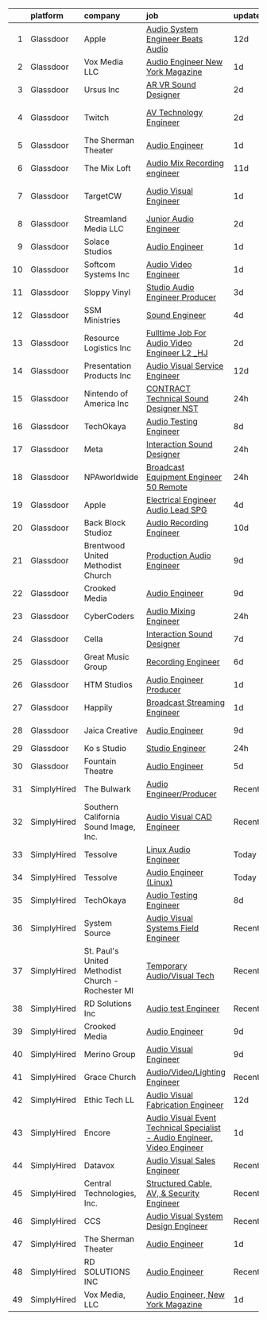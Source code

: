 

|    | platform    | company                                           | job                                                                                                                                                                                                                                                                                                                                                                                                                                                                                                                                                                                                                                                                                                                                                                                                                                                                                                                                                                                                                                                                                                                                                                                                                                                                                                                                                                                           | update_time   | location                  |
|---:|:------------|:--------------------------------------------------|:----------------------------------------------------------------------------------------------------------------------------------------------------------------------------------------------------------------------------------------------------------------------------------------------------------------------------------------------------------------------------------------------------------------------------------------------------------------------------------------------------------------------------------------------------------------------------------------------------------------------------------------------------------------------------------------------------------------------------------------------------------------------------------------------------------------------------------------------------------------------------------------------------------------------------------------------------------------------------------------------------------------------------------------------------------------------------------------------------------------------------------------------------------------------------------------------------------------------------------------------------------------------------------------------------------------------------------------------------------------------------------------------|:--------------|:--------------------------|
|  1 | Glassdoor   | Apple                                             | [Audio System Engineer   Beats Audio](https://www.glassdoor.com/partner/jobListing.htm?pos=106&ao=1110586&s=58&guid=000001828bad5c898e466ffd2c353fd4&src=GD_JOB_AD&t=SR&vt=w&cs=1_d8dd90d8&cb=1660200771053&jobListingId=1008037474000&cpc=AC285F3A3ECA6BB0&jrtk=3-0-1ga5qqn5bi7l1801-1ga5qqn5uk626800-d7539845cc037a5c--6NYlbfkN0BvKrLyj5gPmtZO9T8euul8TCxuuKNOtzRJOomxnwSEodTz2Bc-sPZl5OJ9R4TJsNfTCrDSDZFUdlv2Uyvx-tNXNU1YCxy5evP8hqjKWDapaC64jvT4bRad0eTUgNBSDQIAboKF-lHMxysqK7BpBoPOPCnV_6RbfbUSE_vArmPYDtbha-FQAaYI-KAe-exi4PZ78n1og7yuKUGP39KuG-bPouywxB1-iHtqL3paS6u60mhdIklTqjvlXWaLDv4Q-RpWAvbozzFooHyJ3KK7TPZjy96Sqg6lnOesSCGey37e2g7KaNWzc1pMwad-nqEZ5kE-C9wpwBQ1wsXrjEkRFqMKmkoiihE3P05Ywyh52NZUKRAmwP_2xrhYkf2hkV3D2xC9wHQwE_lPM3cJoRny0CR1oaz2H2mKvYhmSjfYpC5kw58yuUouOBkzSfFP2RZDDu629tQK_96bPydPelPO7UVCqtuVoXTbH3Udg_JWwv0-k7dgHUddUVjlPR0-nWVBEpH3ie9Zr_L16PWCTGDIxO3vP7mZKd-8_rENg_tcJms4AwtpTxgeZ-c3xL7FxIi91kMCKkE4ePV1tfvcuZgD4LtXBSPGv4U3kKXvynAv8tpf_hGl25gfkZedbolxxeLEJplbrOqKTK2eA6jYERDVyf2Hx5NRxR9iDrADnD6hFCzA9_TaUBlUizTezolepUchY1tdU8xvTrmePTj0RE2UstmIBHztTaHB1jJi1imtjhb4_8FAIfKvs2qyYk5OyYPFlFL38fOXRoy55uaIsGdMkk-xatmkc37dmCKISlwJIKVXvWU18Mq_4AA-CfoS3HgdW9chPrARZ-359KVmvJHgqWF8vsM1f2I7z50Ms8dsX74dVCC1-OUHz0sj6dHS4I-jS1OArktXZ1Z0YzS9v6C8T_W5M4OT61braqYxQv6ne06a6DjORRmwLdhEVeFuRqR4dLphsCQ5W1rCIztoyN11tEwQUTQPTMEAAisdVLIfso0g0Q%3D%3D)         | 12d           | Culver City, CA           |
|  2 | Glassdoor   | Vox Media  LLC                                    | [Audio Engineer  New York Magazine](https://www.glassdoor.com/partner/jobListing.htm?pos=116&ao=1136043&s=58&guid=000001828bad5c898e466ffd2c353fd4&src=GD_JOB_AD&t=SR&vt=w&cs=1_52681f6a&cb=1660200771055&jobListingId=1008062895669&jrtk=3-0-1ga5qqn5bi7l1801-1ga5qqn5uk626800-757fdb80a6c839e3-)                                                                                                                                                                                                                                                                                                                                                                                                                                                                                                                                                                                                                                                                                                                                                                                                                                                                                                                                                                                                                                                                                            | 1d            | New York, NY              |
|  3 | Glassdoor   | Ursus  Inc                                        | [AR VR Sound Designer](https://www.glassdoor.com/partner/jobListing.htm?pos=112&ao=1110586&s=58&guid=000001828bad5c898e466ffd2c353fd4&src=GD_JOB_AD&t=SR&vt=w&ea=1&cs=1_9b7b61c0&cb=1660200771054&jobListingId=1008060781401&cpc=BCC169F53084E245&jrtk=3-0-1ga5qqn5bi7l1801-1ga5qqn5uk626800-030c9e8f31c30fb1--6NYlbfkN0CT8vBT9H5mqECx2dfLV_FONLPDKpIRssxVwtj05Tmm4rA5I0VNOPdM1oYsK66ov5r3DWxwAiT3975pyDdK1dCkIm3HIa7Y5w_yS9WNwndK-pYnhQpIGvT_4JMoppqofj_V7n-KQXnwxuIp4sxGqFSLnh8gEwF36Ow_xbme12t9ChEp-GHl6fRQhd6574IIaGuOGCVi51k91WaRd6M8ERe3VOx5Uk43gur74xQFXTOcZiP5tSRQVrFiAsknzgZLfm00zOpDbdloS8yKkQmfoJEHBmN4vApKtgtlX3xG7TCNxLNz2Ll1wawrNtaJWJBohtoAo4pzqraJtZgKX2K-OkprPj3iFbWDSyhMNwFUFhkST-I7CixRzVs14tBwJlXfranQ7253ZsuI9ZaOed4Ek5osv9uX6xaEQzz_38NHK3MSyDZbqinY-3Hs2FkMc91ab8TcorPDeTvLlUU3Q2lP7XUZf-bP02vBrNgZO194DCR8SlctgfQcVbF0zdYmf75C4clRJtYqY-arkB0NEU7YkHD0RumuaKUpAfQllmK12vTCH_XSvNldFhG8-BeYMcc2uPrle5E_6W0tMuTOy3nZL7Oymp6wN5T_otd-uZ9kq_xkq3cJzia104qilnkldPSj8P7IduMR5EtLhBqcn2jN7hQgjl3vxAgSFayVyFg121JEOATOG53zD4ffseUssbcTwpAUyXBVexNLPzUI01zjbDxlxcLyLwCLIXiZRnzOQaukaFZ_dLaMSUJcjWCQ7aUm4hstYIKUoBDtZbS0FU84QlYNlEpvR-88omkEyjpZ-PyiEwH4ddEMDJhn7mx6o3v6pIquorMPRBtudOva1gvlf9Ora7NQO0OqWhITZ87JssOKURp353MQc46mUymwP2ynNeCLLPoydIGSMP6Cs24IExAzcxMydXTu99I3-aa6FImWe2yU2qLvsUEOUK4HUII2qG-HGmvxCZBj9QOqiWiWllSptNTy9AqinPhypuN3gdr1RpPe1kth1qJvnsm5xXH63tM%3D) | 2d            | Seattle, WA               |
|  4 | Glassdoor   | Twitch                                            | [AV Technology Engineer](https://www.glassdoor.com/partner/jobListing.htm?pos=130&ao=1136043&s=58&guid=000001828bad5c898e466ffd2c353fd4&src=GD_JOB_AD&t=SR&vt=w&ea=1&cs=1_3f9b8e9b&cb=1660200771060&jobListingId=1008061299789&jrtk=3-0-1ga5qqn5bi7l1801-1ga5qqn5uk626800-1f4f16a24209b235-)                                                                                                                                                                                                                                                                                                                                                                                                                                                                                                                                                                                                                                                                                                                                                                                                                                                                                                                                                                                                                                                                                                  | 2d            | San Francisco, CA         |
|  5 | Glassdoor   | The Sherman Theater                               | [Audio Engineer](https://www.glassdoor.com/partner/jobListing.htm?pos=118&ao=1136043&s=58&guid=000001828bad5c898e466ffd2c353fd4&src=GD_JOB_AD&t=SR&vt=w&ea=1&cs=1_a3aedb8d&cb=1660200771055&jobListingId=1008063171100&jrtk=3-0-1ga5qqn5bi7l1801-1ga5qqn5uk626800-0b91e98548f969fa-)                                                                                                                                                                                                                                                                                                                                                                                                                                                                                                                                                                                                                                                                                                                                                                                                                                                                                                                                                                                                                                                                                                          | 1d            | Stroudsburg, PA           |
|  6 | Glassdoor   | The Mix Loft                                      | [Audio Mix Recording engineer](https://www.glassdoor.com/partner/jobListing.htm?pos=107&ao=1110586&s=58&guid=000001828bad5c898e466ffd2c353fd4&src=GD_JOB_AD&t=SR&vt=w&ea=1&cs=1_91bb959f&cb=1660200771054&jobListingId=1008039784072&cpc=4F748F1840550ABC&jrtk=3-0-1ga5qqn5bi7l1801-1ga5qqn5uk626800-2fabf65219c9c69a--6NYlbfkN0D34Hjmwkvq4I9LrFiyECJw5oz77aLWEO_E-5CWpWKtML_cIQgSj4wFABMzVHdbOAglLtx9wAKTMvAosQFz-6wKz6HNt0tQEhGjwXjlkFautFNpyhajnjaOCperaYTcd4X14UnIuTNiwcPN-FgF0Cc6I8YmMIZvMjRwB6hQLC8GAznkuxesS1ioYxQF9cb_NFMQjdmw34cVK6PDYu4fmIuUu_lcCSmgDXBbqVtbyUSOiX9CuORacbzbOvvffnuJnO0JBDPI_u_11aSxS5LomY6jDBayTyLOi7CDl3IcEm9iKDX8GWhBWv6BoAaEKDbcnvAgrU5YeCs10rPNHYpSWWd4MOK5U--ouBN7RBUtgXm7R2J7qxtCtyzalZrYE1swkWZNlDQUN57nDnhmis_Hn4MEn_Z8SldNYiidfxf4Lpt8uHECopbmTPY9Vcx2ZV0aqg9uGPOTqU1xnsMTCIFOEyPGJ9gCkb6uTI_vAC0Cv4DhSlEfaMmk4hLZTuJg0DobUn4%3D)                                                                                                                                                                                                                                                                                                                                                                                                                                                                                                                         | 11d           | Quincy, MA                |
|  7 | Glassdoor   | TargetCW                                          | [Audio Visual Engineer](https://www.glassdoor.com/partner/jobListing.htm?pos=113&ao=1110586&s=58&guid=000001828bad5c898e466ffd2c353fd4&src=GD_JOB_AD&t=SR&vt=w&cs=1_169d49dc&cb=1660200771054&jobListingId=1008063552649&cpc=F583A5AE0DDDFE3A&jrtk=3-0-1ga5qqn5bi7l1801-1ga5qqn5uk626800-19483a875f1dfc55--6NYlbfkN0A6TktYCN0VG50lat1bxG6ZYGRoV5Av1OVF6J5hGgtfkbuLupBOf1hB4AfOK0qYtBdcRfZ6I2ybxGk1c5StMDlI6A5PcfvZCtY7g7Lj8L38nUcZsV3WPEeIpEEGORQx6-cpD4nJad0AEFqetum_sK3JE7QdgEEs26E9YwNIfNTbK2MMOb-cotho0tdzCKWlef1QB7Q9cyAVdkQWELAv-4AYq1nzbW9IFLAQ2ZXaSj7P528zCxlU8wwzlboaC1zH8L_8bIUoMw60caOt3ghS9-pCxEmC7tpMNZjvd3k02ZS1-NNTmWXpz5ndLtcZ3x_K0cIuP7IIuD_7eVjzmJmmE70qiIJhORXJBV3z3CsUYjQqaHIUGpaGD6N930HBpS49amy0m-PDTJ3_YYpEzTps0vgJUXd5CqwTEHFhBzTDVbMUU_kDC40BLTxqB2sEuCvgw-S27lS6cWd8pORfE-b8nJOk6CzraWcJIYMQxHkSaXIqo0onFwjI-CcIgF79e-GCK1tAHWJkSrtecfbbRzuVjMFJUqRDp6SF3af0cdf5viRSLgnSAzYkHDo3ydQJVQ4ifUxRSt-yTO5CddMgcij5Z5MP5RO1ceUje24w3i6er2OW7h66mvboiTZ6s-YdEerxpaaIDK4vCQ71ckohp86RPwnbQGBI3FKZOXGUjVa7KRskdLjRqDxhnnSg9dr9fttbEG2G9g_b2EjOJCyP36MXQlHIghOYYDvg1Tk%3D)                                                                                                                                                                                                                                                                                                     | 1d            | San Francisco, CA         |
|  8 | Glassdoor   | Streamland Media LLC                              | [Junior Audio Engineer](https://www.glassdoor.com/partner/jobListing.htm?pos=117&ao=1136043&s=58&guid=000001828bad5c898e466ffd2c353fd4&src=GD_JOB_AD&t=SR&vt=w&ea=1&cs=1_af929468&cb=1660200771055&jobListingId=1008061581057&jrtk=3-0-1ga5qqn5bi7l1801-1ga5qqn5uk626800-6a3b49aff99c639d-)                                                                                                                                                                                                                                                                                                                                                                                                                                                                                                                                                                                                                                                                                                                                                                                                                                                                                                                                                                                                                                                                                                   | 2d            | New York, NY              |
|  9 | Glassdoor   | Solace Studios                                    | [Audio Engineer](https://www.glassdoor.com/partner/jobListing.htm?pos=105&ao=1110586&s=58&guid=000001828bad5c898e466ffd2c353fd4&src=GD_JOB_AD&t=SR&vt=w&ea=1&cs=1_24776826&cb=1660200771053&jobListingId=1008062945058&cpc=D69957E0862862E0&jrtk=3-0-1ga5qqn5bi7l1801-1ga5qqn5uk626800-88a84810fb4d6751--6NYlbfkN0C2SVAOpOeIWQkPp9EeCSLxTLheLRty2uanDx8E9nXZ3rFVmSnLRG2m6FLtzh8LPBw08Q4uTWeqZI7cGPNpx69xD812M2LdwzhREHX0weJi9ksKckqt-mlk6iscGcKfHDMVXEFQYClchWeaA7ruK3A2kOB64Kx9gVkS4j3xBxJan6zFCSdh8XDs2Q5FLkLQ5C30P9OcPhR2YUBB9ZyTFQHRw6NNm2xXvrJU3Xd6HD5ELpCS8msKJXadJPYUaiw8By7R_tTjN5SkPoijCYAIJdYdM7AlDDWHFQW7EwcvPSwcZR-EavnYz7taexQ9csZfuxBhoc0jgnunMK5oOkde5OAfvysoIO2v59ApmkBUzU9YmTPpMm-F77mgoYxoxWMW6QL3QbryWjPfpd9MFwtu-9RtKcD3cyJffYd2xa9DMT7icGItSJeYUEd9kOr3k698txPvQtVmh_7xviu2iYFsRlzllyFghZnNf7q8gKd-LWzttewhjVCRNM79)                                                                                                                                                                                                                                                                                                                                                                                                                                                                                                                                                     | 1d            | Atlanta, GA               |
| 10 | Glassdoor   | Softcom Systems  Inc                              | [Audio Video Engineer](https://www.glassdoor.com/partner/jobListing.htm?pos=114&ao=1110586&s=58&guid=000001828bad5c898e466ffd2c353fd4&src=GD_JOB_AD&t=SR&vt=w&ea=1&cs=1_cb8b8dbc&cb=1660200771055&jobListingId=1008062672840&cpc=B076152010A3B66C&jrtk=3-0-1ga5qqn5bi7l1801-1ga5qqn5uk626800-1a6e1824ae57ce62--6NYlbfkN0Ce3LowrvSPpubloO8oLDwpDn2vtQS5HeWmk4JvU2dkJU3dlTGFqNx5DPdqMAB99ameofbhKNGiy3OjMhyeqQe_yTvShLldCvyGfdJ54CEigruiqomKq1k603l9dZDCwVR1IsKau4FRqOr2dZO9Hr59rVp_26Xl1ssMigvTx7sImQ2nPadL9sZQp6NTSRLadYm9Si4ljjuKiIFbaapUqw5V6IUZO8WkRl28ObdNG8_GZTBm-QdB1eLEFxss2YLxIu2Cyyrv3Cza2IYMziEpN5BMWnO8X7TMq5aeso9yIz6U4EFOPDWoma1BT2Gpn9vdW6coRSJjORK2WjPL1Phy9FiQ-K1UX_a6_2ifSfzCCNoRwW2KoP4pkXZzU5QsOFyFh0o0E4PghBxpT9Pv0gjBSkXn2PJtAgqd-A8Aupt4WQaCDYs5tqkKkZJoRsTvKA2dAl-Fu7pXR9WJjVi9a4xH16hCXhXL0mFg8FwCXKQh_ZT5U2xrUYZ_0KTYvYfTeu2rbRaWlIRWTYnuEg%3D%3D)                                                                                                                                                                                                                                                                                                                                                                                                                                                                                                                   | 1d            | Berkeley Heights, NJ      |
| 11 | Glassdoor   | Sloppy Vinyl                                      | [Studio Audio Engineer Producer](https://www.glassdoor.com/partner/jobListing.htm?pos=122&ao=1136043&s=58&guid=000001828bad5c898e466ffd2c353fd4&src=GD_JOB_AD&t=SR&vt=w&ea=1&cs=1_ae52ff89&cb=1660200771055&jobListingId=1008058941149&jrtk=3-0-1ga5qqn5bi7l1801-1ga5qqn5uk626800-e48880e05b7ba1a4-)                                                                                                                                                                                                                                                                                                                                                                                                                                                                                                                                                                                                                                                                                                                                                                                                                                                                                                                                                                                                                                                                                          | 3d            | Clifton, NJ               |
| 12 | Glassdoor   | SSM Ministries                                    | [Sound Engineer](https://www.glassdoor.com/partner/jobListing.htm?pos=103&ao=1110586&s=58&guid=000001828bad5c898e466ffd2c353fd4&src=GD_JOB_AD&t=SR&vt=w&ea=1&cs=1_2d5890b8&cb=1660200771053&jobListingId=1008057481112&cpc=8F946C24CF1A525E&jrtk=3-0-1ga5qqn5bi7l1801-1ga5qqn5uk626800-9ea79e6ab411d204--6NYlbfkN0C1ErumfIYwirlV_2HI-m90WCob--Sbh1__M6f967Okll9vGXHBa4KMe1tZjmMPBDY254WrUdzinKZl9PPkZM5S0nOGBZiEzHl_6OQxcbO8pG3QUSdXPqY1t36C-bVCxToN6j94IkbWsSz7l4HXLJiCImee-UV6E4asT-WUvTe_os14Kph_1Xt1hoytgE7GLOIpG5i6Q-1mr1R_zQB47AORsCKV1EX5sbCbyxttnYizgrDGbhOJX1fCn3QZ9MIB5HcqR-7E7BowrrwI6Br1xOz97r3T-JdQgt8ww-7uD6zSvGq-gGCji_nk_S-Vo88PE3YQ2LHYBLV3kPE7kRQamwB6fDyGUtmahgT_6OcGaWbHKexdAwfrhLRnFLIdMni-PuFulsmOZJnrS2TdKGhJBiNA5TjJBPuBA3KU3Gmz7D2BEmygIZgpopLxxI5a-3TIfDSvjam6o_Si1WpUBIKE-ewTMl3haIo9vwrUlVGva79H5ABCL6k75G_ttA5OMIxQJjo%3D)                                                                                                                                                                                                                                                                                                                                                                                                                                                                                                                                       | 4d            | Chicago, IL               |
| 13 | Glassdoor   | Resource Logistics  Inc                           | [Fulltime Job For Audio Video Engineer L2 _HJ](https://www.glassdoor.com/partner/jobListing.htm?pos=111&ao=1110586&s=58&guid=000001828bad5c898e466ffd2c353fd4&src=GD_JOB_AD&t=SR&vt=w&ea=1&cs=1_8617d5dc&cb=1660200771054&jobListingId=1008060584607&cpc=0C139D4CAD5A6DB2&jrtk=3-0-1ga5qqn5bi7l1801-1ga5qqn5uk626800-683cc21a33163f2c--6NYlbfkN0DocVae39sZLCxJXXhhjNJGvhWXz6YqWEk9zT_2ttyk4dOkm-T17qKsjgnI8TzfsPcaNtbxTA6LHd3Z5OqPXXkgQc7YT5OldKJKYTL6gRf2H1gsjAC1RCzNljuWhDhP4P02Jczg6OhYYncEABNyyIBEZCv5PnnjPswcT8-PpShoyWkt3nC_ZU7QHrq9EjBQddVvrf8JfO5NW7Fnuoq4TqZxhHRZYXvH5URER3QTNzoHEDywoh4tupHJZkVBjST87_q_8s4c_4TkOLCaaXvGeV50S15nS-CYF41jzZ3wFqm84NCdO2ZxkVE1okma7Z_WEcXsBwo8tigfyjSE_YFMKtOObIz5DmHthYutMN9mqLqKiyh21Irs-004Zoa1ApvhyDDn_Pbt9SxhG6L3ybBeL00mTaMM_RmKnsbW44pjZxC6AKIeyhGvOqFcsLcaHoQ_4dQD81F0GPjisJl2oPXjszvzsH2AJ1gi8IR3AIXN3BSdWJhePP-8UOq4nsibgDm8c5Q3BY2BufzQGofjmURqLk-w)                                                                                                                                                                                                                                                                                                                                                                                                                                                                                       | 2d            | Baltimore, MD             |
| 14 | Glassdoor   | Presentation Products Inc                         | [Audio Visual Service Engineer](https://www.glassdoor.com/partner/jobListing.htm?pos=101&ao=1110586&s=58&guid=000001828bad5c898e466ffd2c353fd4&src=GD_JOB_AD&t=SR&vt=w&ea=1&cs=1_52677967&cb=1660200771053&jobListingId=1008037742205&cpc=D297ED79D8873EB5&jrtk=3-0-1ga5qqn5bi7l1801-1ga5qqn5uk626800-7483a12ff3147225--6NYlbfkN0DukAwDndutArnS8OT3znlJ-TW2KpK_7rZjO0LfXc6UVOb8znmp-Jdx-EBGeEzCE4MDYQoSoIAOgCl-FNOYq4s978mO5IB5uLg7_Q0JVEb_alaPHZFVNycLX48z_H7u0sYnrpbVil-2CeKlxwNl3Fvw9txyFKK9z3lh3IR-mUNriqks5eNmCXcEmlgaRoIPAY91UFzVNM2AEmvptoHsz3A9Zdx6Iv9iASFdPGwiZ1GRdFbPMSsrYAXkOaSkkajgKfiRgBWwuOcjt_O5VGqcNvKLVc4ICzS5OJIp1lxvdT1U9a51YO1EBNlk-ebsggfnUMX5L-PL-hm4X4qa8a3eP7XLqViUuHJfVDmtgTvHQUfrJhaFhngfzVv9XKzDyU91nVAplSF5My5FK6ZK956nRi_5wClLByNqlQmXoIhielcKjqPgXdkGM0AccNzE6PMRKGCIKrQeGEyNNdmadnC33ypXKfZmXIRSwar5N3vslynrT-bo9UvFT6fFU1lJlqB9BX7j2yK2rkk817wO4yCn144N)                                                                                                                                                                                                                                                                                                                                                                                                                                                                                                      | 12d           | Los Angeles, CA           |
| 15 | Glassdoor   | Nintendo of America Inc                           | [CONTRACT   Technical Sound Designer  NST ](https://www.glassdoor.com/partner/jobListing.htm?pos=128&ao=1136043&s=58&guid=000001828bad5c898e466ffd2c353fd4&src=GD_JOB_AD&t=SR&vt=w&cs=1_871e2f86&cb=1660200771060&jobListingId=1008066224463&jrtk=3-0-1ga5qqn5bi7l1801-1ga5qqn5uk626800-4f54bb3e91a298df-)                                                                                                                                                                                                                                                                                                                                                                                                                                                                                                                                                                                                                                                                                                                                                                                                                                                                                                                                                                                                                                                                                    | 24h           | Redmond, WA               |
| 16 | Glassdoor   | TechOkaya                                         | [Audio Testing Engineer](https://www.glassdoor.com/partner/jobListing.htm?pos=125&ao=1136043&s=58&guid=000001828bad5c898e466ffd2c353fd4&src=GD_JOB_AD&t=SR&vt=w&ea=1&cs=1_0f9b4689&cb=1660200771055&jobListingId=1008047765878&jrtk=3-0-1ga5qqn5bi7l1801-1ga5qqn5uk626800-4aaedef2dbd25fac-)                                                                                                                                                                                                                                                                                                                                                                                                                                                                                                                                                                                                                                                                                                                                                                                                                                                                                                                                                                                                                                                                                                  | 8d            | Sunnyvale, CA             |
| 17 | Glassdoor   | Meta                                              | [Interaction Sound Designer](https://www.glassdoor.com/partner/jobListing.htm?pos=121&ao=1136043&s=58&guid=000001828bad5c898e466ffd2c353fd4&src=GD_JOB_AD&t=SR&vt=w&cs=1_3df35cd1&cb=1660200771055&jobListingId=1008065898009&jrtk=3-0-1ga5qqn5bi7l1801-1ga5qqn5uk626800-fe4dde66f2e28ecd-)                                                                                                                                                                                                                                                                                                                                                                                                                                                                                                                                                                                                                                                                                                                                                                                                                                                                                                                                                                                                                                                                                                   | 24h           | Burlingame, CA            |
| 18 | Glassdoor   | NPAworldwide                                      | [Broadcast Equipment Engineer  50  Remote ](https://www.glassdoor.com/partner/jobListing.htm?pos=115&ao=1110586&s=58&guid=000001828bad5c898e466ffd2c353fd4&src=GD_JOB_AD&t=SR&vt=w&cs=1_9835faf7&cb=1660200771054&jobListingId=1008065054238&cpc=AC285F3A3ECA6BB0&jrtk=3-0-1ga5qqn5bi7l1801-1ga5qqn5uk626800-a44b04df0e10325a--6NYlbfkN0C9BnvUC2OfFUcEeCwFAziw5WmrWmoYFT5czV5v4GtF8yAU3TOaJTADF1LsBJ8rk5it0gqQsKc1Gvl6xOhbaXZU7nsLphQgom6QZd9CZD1CDXD04_-K4M10czmyTQlgrzkpovuJjbf6Bi2S6VaocOWHZc4n6T2JcvO-lJFJ_iFXmpPoc_E6r57UmRMbuIaxBZ1YgjRfp52EdOOLiglxxoPL0lv_z7vJbxB4owfmoUCYxO7UvrzDrqF-nLBejPXvBigx3ZHwpQAGuZJKOnObibtGa4kC50-w_d5s1WpqintksFMARIvBFzd_scH-Pel7BWMGH38JzMMUOF3MqesM_VFmVSHGy23GIqqc1VXNj5boSAlLFBMDSx-bQztPmryISsWqOPlbAdHt1vetNVa94pTYUShmUmr2-3f-nN-NxNy6mcfauruRfRcG86Rs2CS1eABj6NrVKJYazSkvnAvzLbY-P2h0In4SkUh9Db8fWMGD8NYdG3guTlGI-FTi5TUqSbu-uuK-wHLuEqpy5SlP6Nuhl6T6AYjXZCE-Po3LdSjd2g%3D%3D)                                                                                                                                                                                                                                                                                                                                                                                                                                                                   | 24h           | Syracuse, NY              |
| 19 | Glassdoor   | Apple                                             | [Electrical Engineer Audio Lead   SPG](https://www.glassdoor.com/partner/jobListing.htm?pos=110&ao=1110586&s=58&guid=000001828bad5c898e466ffd2c353fd4&src=GD_JOB_AD&t=SR&vt=w&cs=1_1bc5d060&cb=1660200771054&jobListingId=1008057519574&cpc=8795CF9063CD573D&jrtk=3-0-1ga5qqn5bi7l1801-1ga5qqn5uk626800-3fd4bc40923cfe7b--6NYlbfkN0BvKrLyj5gPmtZO9T8euul8TCxuuKNOtzRJOomxnwSEodTz2Bc-sPZlO_uSwsktAejy8z9GIVLZ23RIf2capUWR2KwK76MWPuxZfLw24Vl7hfUNJknu8XjBvidwyKMTajlXwRey1LwvVyR5PFSe_HDfsuTJztXKJfhVkrJKYtDk6KWKvnophmgfvLrwVuVwNlni8zgxiRnMtyWJuAZ7YwzfUhJ1FrdyD56fMZqGJ5Vfp_4ibtyVN_ySgMUT1M4LpI7fpzNjBLCI6LMKskWNk5e29h1BXcAJbuDKIW2esyU4oc7ez13Fv5vdApjcQalDy-FCBg28s3Vx_Drc2WywUKb6YEvr4X9sf4EqQs5Zq-bYVlNa4ZJ-G-QDSs3b-SJNmHRtQDupbGQZ1ly1eYQ7m3O040Oe97c-_yBhRsjtwQWCE8EW1g1kwJDFZXiaNJ4EO4E3NKVizuGDYEQEMK0tUWJIRGGZy_EXHbPx7VMgNBJ_a3ablfEEqlNonFUkh2PvDgl4hdJU-8TethFPjEEDBIJobXTscH7rop_MJk5iZed3VI2Eihabtlfx5jGUluyZQRz0c9UvD5dzhLPR8SB0azmGgio30We4KSRROR6WCRwAVqkKYkNp102h38XCdY6CQg_pp4hbg60FPNPWzfc7Izj66E4GVDwCJPIjJLLt9fKLkHVJHKPlxMTBOXNvaPA6CiX-opDT5bMmtIVqAkINbu8-c9oEzawMg4QAJzyKmSlKGsjJg7V6aVIM2mg3-PHas3Db4IotbJ7-6JO9TboDtr5CIk071qfgc74eqw-W_D2RVibjd9M9717oGDpBTtQF9UfsUr6tp2Uv4658pnfy_uKqcup7hPXfWT_0Rhym8EvTDFn81yk-9X4L_Bj0TdtiNEE7LtoGDcnLLIHz4pxZbWmzW_E_lSqnHzuSAaSAjPNGq3sNHsWC8P1PMCUnXSet1uniNZu1uzlV8YY5hJMl-pIhQ--xJ6mgnUM%3D)                      | 4d            | Cupertino, CA             |
| 20 | Glassdoor   | Back Block Studioz                                | [Audio Recording Engineer](https://www.glassdoor.com/partner/jobListing.htm?pos=124&ao=1136043&s=58&guid=000001828bad5c898e466ffd2c353fd4&src=GD_JOB_AD&t=SR&vt=w&ea=1&cs=1_291a9b84&cb=1660200771055&jobListingId=1008040225373&jrtk=3-0-1ga5qqn5bi7l1801-1ga5qqn5uk626800-7486e9f336b73614-)                                                                                                                                                                                                                                                                                                                                                                                                                                                                                                                                                                                                                                                                                                                                                                                                                                                                                                                                                                                                                                                                                                | 10d           | Brooklyn, NY              |
| 21 | Glassdoor   | Brentwood United Methodist Church                 | [Production Audio Engineer](https://www.glassdoor.com/partner/jobListing.htm?pos=129&ao=1136043&s=58&guid=000001828bad5c898e466ffd2c353fd4&src=GD_JOB_AD&t=SR&vt=w&ea=1&cs=1_293c5e26&cb=1660200771060&jobListingId=1008044262121&jrtk=3-0-1ga5qqn5bi7l1801-1ga5qqn5uk626800-d78ab6ccf195be0f-)                                                                                                                                                                                                                                                                                                                                                                                                                                                                                                                                                                                                                                                                                                                                                                                                                                                                                                                                                                                                                                                                                               | 9d            | Brentwood, TN             |
| 22 | Glassdoor   | Crooked Media                                     | [Audio Engineer](https://www.glassdoor.com/partner/jobListing.htm?pos=120&ao=1136043&s=58&guid=000001828bad5c898e466ffd2c353fd4&src=GD_JOB_AD&t=SR&vt=w&ea=1&cs=1_8a467889&cb=1660200771055&jobListingId=1008044004847&jrtk=3-0-1ga5qqn5bi7l1801-1ga5qqn5uk626800-7c5552e8e7769e4f-)                                                                                                                                                                                                                                                                                                                                                                                                                                                                                                                                                                                                                                                                                                                                                                                                                                                                                                                                                                                                                                                                                                          | 9d            | Los Angeles, CA           |
| 23 | Glassdoor   | CyberCoders                                       | [Audio Mixing Engineer](https://www.glassdoor.com/partner/jobListing.htm?pos=109&ao=1110586&s=58&guid=000001828bad5c898e466ffd2c353fd4&src=GD_JOB_AD&t=SR&vt=w&ea=1&cs=1_0cf762df&cb=1660200771054&jobListingId=1008065501486&cpc=FB7E4A1762AE5BEC&jrtk=3-0-1ga5qqn5bi7l1801-1ga5qqn5uk626800-e9be627882276d99--6NYlbfkN0CpFJQzrgRR8WqXWK1qKKEqALWJw739KlKqr2H-MSI4eoBlI4EFrmor2FYZMP3muM0eNtLtTzK2zWcuRbe7uyPu4dQWZS1FMco968Bch2rec1CG_qEhYKTm7ZV8eC68xpg3m38bTjHo9D-HYyfWE9Eor1rih1cBATLOCz94rhE8m_Jn01gifn2Ee6AOLDa-GFvqXbPjE0c2fWa70VjTfUZCL_2UxP8xVhqwHtGSQqvjsZ0n99LWrHWmy4EM-sDcHmMVVICLI1gRXAsTxZ1Qz8uHyhY4eIHyJL1jS4tfq4g4MN9g_FKB5VtdLvYoruqZ-cpmooe4QVNdQzNc5gqTfFe7_YlfsAEqYsIEbQIVn74LSSNqfuLmYHTKI68qKKBRhZyCgwFW0pkmyPF_0hkYXDBhvWNeljNBkyma6gCP-RdUzmt6VX4L248pUTEuUSQqBJd7fpvvkhbreSmRCUV4024qSSJN-GDl2BkdSPNu382Othe69BcrQdyEzljW5lBRRopcNU2fSe93HF8PWJfOvqVBpz5bh-2Po7_4id3V_ilUfvu8AT-lzs1kHyoadx-ixYbql7zookb6QaA-5D2bx4jZNBmgZ6vzuW5ft5t7z5l0mQDzJ5nOJrMVRsq6wRZXiaPx0BW5YLAYo6sngAo6s6vpLOHlxzOIAsH-IixFYScdNoM8cO3BuMck58qNYriEOvTaUwHZgXzl03t9xURMyExWgmUYFujBDNXBLae5jZrO6FLskVKd0Y95tWsiCdvOpp4Rfdo9gt85dxgxANboINrhCtCNqYyZPfxyyBcbdWwfyttxxxmQOg7ty1dbEKWS-vwjo-K4wVXQ7Z20M8TyXpEA7cQMaeIGL0FgWSY9l38lATjg02Ry_8qIaCvnNgl2NzgyfNLxasbSPn7M8BXD4IpAejvuY8-jRwz9HR1H-5b90oPtwFXbzq1kDT5DzalgnuT2yumqCIO27D2nkjtTmRwCvJIzUKCSALHMKDIyB7EoMA%3D%3D)                  | 24h           | Los Angeles, CA           |
| 24 | Glassdoor   | Cella                                             | [Interaction Sound Designer](https://www.glassdoor.com/partner/jobListing.htm?pos=108&ao=1110586&s=58&guid=000001828bad5c898e466ffd2c353fd4&src=GD_JOB_AD&t=SR&vt=w&cs=1_22c3cdea&cb=1660200771054&jobListingId=1008052037817&cpc=AC285F3A3ECA6BB0&jrtk=3-0-1ga5qqn5bi7l1801-1ga5qqn5uk626800-32c0d57c93b37a46--6NYlbfkN0ABL5jwqrJX8j4-zsE1pdctockIOMh3bUiDojLxDHSgft-IBPHc-ugKxXUaFJpc9dcslo_kQI6e181zDbgUqpxGtQzcffkWtUW3tagjWR9utRjhHuCcsEaQM-JyLwBDAhEeZE1AalR73XIKDtyyn05K0Ch2c103Wzt0Eutj5r6WKZZc3G-kEktohKWUrTQ6CjactD8CPPoBljjRpteJ_aLHUa6Uj4Y0l8694whaM29YxecrHpK1gwLykUlercu1EJzIxIIOc7Qtj_gWPdewh0g2_Q0u-DWP8YXD_iT21-s7OafJ9JBO45rCp6tTy99MKU3DxgwBSPLFPPhsUoSRm2AumuWnnsNWrxi8Jm8B7SxAhWSpZwlS1NyEZhXmCXqxsubXKqPrkAkc2CdKlaIKl903ML9rCZkO28CNJmSqlwywdbDvvRjcM7q1-QvxJYOB9Zsj2O7I3ZtGDQOy1aUSA8rU8Xbyp_Gsqxyks9BNd8m20VIN-prqBBR-SySgFLMrQPFoZ5oKOPyjrEEZgMVxDiTSP1vIkeyoUrokjddYkPTOzF2h9l-oHe4EM1Ko8oV5Ifl5glmdHV9ESgDH_MCOEo4LaNazyj1aG96sqBmIWRgQteDAAIUV9VmC2RnPO1Ty_O4QQcP4gpvw6BC0n6HykiM_6JmiaqC_cHCQ-4oCDNUo4rOOePNaQBYNmZKFWeJyXQl_l4q3cd9TId1M0uqFJId0yPM6vKLE-wYNzYlQ7pONr2TGhMkCl3uG)                                                                                                                                                                                                                                                                              | 7d            | Menlo Park, CA            |
| 25 | Glassdoor   | Great Music Group                                 | [Recording Engineer](https://www.glassdoor.com/partner/jobListing.htm?pos=127&ao=1136043&s=58&guid=000001828bad5c898e466ffd2c353fd4&src=GD_JOB_AD&t=SR&vt=w&ea=1&cs=1_82bd058b&cb=1660200771055&jobListingId=1008053472141&jrtk=3-0-1ga5qqn5bi7l1801-1ga5qqn5uk626800-feae6516db0998b8-)                                                                                                                                                                                                                                                                                                                                                                                                                                                                                                                                                                                                                                                                                                                                                                                                                                                                                                                                                                                                                                                                                                      | 6d            | Minneapolis, MN           |
| 26 | Glassdoor   | HTM Studios                                       | [Audio Engineer Producer](https://www.glassdoor.com/partner/jobListing.htm?pos=102&ao=1110586&s=58&guid=000001828bad5c898e466ffd2c353fd4&src=GD_JOB_AD&t=SR&vt=w&ea=1&cs=1_532e0944&cb=1660200771053&jobListingId=1008063619521&cpc=6EF74AC2F94C1840&jrtk=3-0-1ga5qqn5bi7l1801-1ga5qqn5uk626800-0dec2d4836b1de11--6NYlbfkN0CtwOkgDuej6vPfWODMxjOIyNEohQmdYMppGq8y8dOpBhDQGscm3dodbKVz4jiX1IL67KQBDqLBm5CSTQZqV8snccYItyolMSR3JtM3WF1I0reHcvayjVlXaYodr9_ZotvennqQshecNkkRECI35cpMZt8lZG7OYBm7VLQFpImeKGql615DMCd1sdobPA-8s_Y1dAFicA8w1AXiz2-WJN1O8jaK3lt6UZL8Z9QRpFViJAQPqeDwZPlhpMWf3CYejIrt7JytxXGjzgpLXycqFGqKw1gp5fNEAlihGQL_hGwG5PEXOvGX6y-zIfpo-hm_1VZyTho0fasHIMJ3shtCh75GJCEZib6HllHTJq4yIBiL9tGyQDsSDN8YNEc02wA8LdH2pXlywPHQfQlwYq3ZOMv1yhDrXf5PeEyrJvtyx992zexAgFAybgcRFjFihM8DGYy28XTIWSUi1lG5-LH81BEAPS7Ibt-RL-y0D0luE75xRNVNGKXFhSUeIbwIbr6Fa6M3FWZ8dNeK5A%3D%3D)                                                                                                                                                                                                                                                                                                                                                                                                                                                                                                                | 1d            | Reading, PA               |
| 27 | Glassdoor   | Happily                                           | [Broadcast Streaming Engineer](https://www.glassdoor.com/partner/jobListing.htm?pos=126&ao=1136043&s=58&guid=000001828bad5c898e466ffd2c353fd4&src=GD_JOB_AD&t=SR&vt=w&ea=1&cs=1_93f4822f&cb=1660200771055&jobListingId=1008062682555&jrtk=3-0-1ga5qqn5bi7l1801-1ga5qqn5uk626800-94230f71e6f3f4db-)                                                                                                                                                                                                                                                                                                                                                                                                                                                                                                                                                                                                                                                                                                                                                                                                                                                                                                                                                                                                                                                                                            | 1d            | Remote                    |
| 28 | Glassdoor   | Jaica Creative                                    | [Audio Engineer](https://www.glassdoor.com/partner/jobListing.htm?pos=123&ao=1136043&s=58&guid=000001828bad5c898e466ffd2c353fd4&src=GD_JOB_AD&t=SR&vt=w&ea=1&cs=1_e4f0e4d7&cb=1660200771055&jobListingId=1008044804669&jrtk=3-0-1ga5qqn5bi7l1801-1ga5qqn5uk626800-b873f8b2e0f04533-)                                                                                                                                                                                                                                                                                                                                                                                                                                                                                                                                                                                                                                                                                                                                                                                                                                                                                                                                                                                                                                                                                                          | 9d            | Longwood, FL              |
| 29 | Glassdoor   | Ko s Studio                                       | [Studio Engineer](https://www.glassdoor.com/partner/jobListing.htm?pos=104&ao=1110586&s=58&guid=000001828bad5c898e466ffd2c353fd4&src=GD_JOB_AD&t=SR&vt=w&ea=1&cs=1_a106b5f7&cb=1660200771053&jobListingId=1008065298066&cpc=5F655C736EBE388B&jrtk=3-0-1ga5qqn5bi7l1801-1ga5qqn5uk626800-9517627d9737fefc--6NYlbfkN0AtR68e5gWpPxoovZgA7Udo-dcymoK0NpHFMpIgh7LYzxnx6-6Z9vsWDvdp8PnvPkilldDko9tV2cduSCx9qIETmslaYoc_Hpop2ruPYyeGrxSfWtNYF8C_WPBF9fFNPFO783o3GtnC1bgV6zW1k6EJZxjv9Gh2WVd7vUSZ4GwE8qC_RYIqugTtkiqdKcS4JQUW34oyfGrk-rw5gVgwio308rjkZAy10wSrMKzy5bEY_LMBpU7ml-DE30QVXQxzlRgP5kjzuXErVrrvyK6Avzkkz2YtBW5pUbiO_EtNF72HqfdqwuWZuoqvFht1XEUG22wTAcJtLF8sDSyi4yUNgFTkbPzq10TSE_BvRo1Q09wjDV5MzzwUwMf1XDa9EjHm2OoHNPeWO3ytI_3w7-RdnvNmYcupbS9v24wsr4k-jYY4WvnkSd0J7h7tpjK5Nattph3yAvoBkZgAXPZo98wvdW0FXnkgdIr1rDHw0sdju4WiwdI2RWWDGuBis4P5odKA_G0V0iR4OGXuEw%3D%3D)                                                                                                                                                                                                                                                                                                                                                                                                                                                                                                                        | 24h           | Clinton, IA               |
| 30 | Glassdoor   | Fountain Theatre                                  | [Audio Engineer](https://www.glassdoor.com/partner/jobListing.htm?pos=119&ao=1136043&s=58&guid=000001828bad5c898e466ffd2c353fd4&src=GD_JOB_AD&t=SR&vt=w&ea=1&cs=1_3327e9b5&cb=1660200771055&jobListingId=1008056342036&jrtk=3-0-1ga5qqn5bi7l1801-1ga5qqn5uk626800-e634e8a86de4c4d4-)                                                                                                                                                                                                                                                                                                                                                                                                                                                                                                                                                                                                                                                                                                                                                                                                                                                                                                                                                                                                                                                                                                          | 5d            | Los Angeles, CA           |
| 31 | SimplyHired | The Bulwark                                       | [Audio Engineer/Producer](https://www.simplyhired.com/job/n_62sdMl_VyX80lOQG59KPB-afVH60nnAEc0ODDMsv6ZadDCgjjCcg?q=audio+engineer)                                                                                                                                                                                                                                                                                                                                                                                                                                                                                                                                                                                                                                                                                                                                                                                                                                                                                                                                                                                                                                                                                                                                                                                                                                                            | Recently      | Remote                    |
| 32 | SimplyHired | Southern California Sound Image, Inc.             | [Audio Visual CAD Engineer](https://www.simplyhired.com/job/UaxcRdhRGdmOAGiWb_wO0UELY0KdUzOFo6vjNi4JxF33Kiep0exO7Q?q=audio+engineer)                                                                                                                                                                                                                                                                                                                                                                                                                                                                                                                                                                                                                                                                                                                                                                                                                                                                                                                                                                                                                                                                                                                                                                                                                                                          | Recently      | Escondido, CA             |
| 33 | SimplyHired | Tessolve                                          | [Linux Audio Engineer](https://www.simplyhired.com/job/HcbGV-4dZ47d9cQJIjfP0zFnT5jqoLZbKXh8KGPc-dYW-H36CN_Tqg?q=audio+engineer)                                                                                                                                                                                                                                                                                                                                                                                                                                                                                                                                                                                                                                                                                                                                                                                                                                                                                                                                                                                                                                                                                                                                                                                                                                                               | Today         | Sunnyvale, CA             |
| 34 | SimplyHired | Tessolve                                          | [Audio Engineer (Linux)](https://www.simplyhired.com/job/oPD_ZdiRgm4P3WX-2fxsn_G4RNE9MIotfFKrXAOkYKJ-ihccD4kSDw?q=audio+engineer)                                                                                                                                                                                                                                                                                                                                                                                                                                                                                                                                                                                                                                                                                                                                                                                                                                                                                                                                                                                                                                                                                                                                                                                                                                                             | Today         | Sunnyvale, CA             |
| 35 | SimplyHired | TechOkaya                                         | [Audio Testing Engineer](https://www.simplyhired.com/job/vmiYxI2L5qx8DBg9_OyCDaEuRA41DV9A_eGoMgA4r--YsBUZCr-F8A?q=audio+engineer)                                                                                                                                                                                                                                                                                                                                                                                                                                                                                                                                                                                                                                                                                                                                                                                                                                                                                                                                                                                                                                                                                                                                                                                                                                                             | 8d            | Sunnyvale, CA             |
| 36 | SimplyHired | System Source                                     | [Audio Visual Systems Field Engineer](https://www.simplyhired.com/job/xVBqUv_Jb7WJWKXZWvKMDvPPRs-yjpNF3jAs9pIqje1SIoBa9tk9Yw?q=audio+engineer)                                                                                                                                                                                                                                                                                                                                                                                                                                                                                                                                                                                                                                                                                                                                                                                                                                                                                                                                                                                                                                                                                                                                                                                                                                                | Recently      | Hunt Valley, MD           |
| 37 | SimplyHired | St. Paul's United Methodist Church - Rochester MI | [Temporary Audio/Visual Tech](https://www.simplyhired.com/job/WAFX008LbJzbRenSO56y11z9QnMNfcvg6JUJvY0fdW0ctNG8ChqHrA?q=audio+engineer)                                                                                                                                                                                                                                                                                                                                                                                                                                                                                                                                                                                                                                                                                                                                                                                                                                                                                                                                                                                                                                                                                                                                                                                                                                                        | Recently      | Rochester, MI             |
| 38 | SimplyHired | RD Solutions Inc                                  | [Audio test Engineer](https://www.simplyhired.com/job/bi7sxj_sn2WwQBJpSclS2sepbwiXjORZn5W2cIvzdmwUrllNiAMF5A?q=audio+engineer)                                                                                                                                                                                                                                                                                                                                                                                                                                                                                                                                                                                                                                                                                                                                                                                                                                                                                                                                                                                                                                                                                                                                                                                                                                                                | Recently      | Sunnyvale, CA             |
| 39 | SimplyHired | Crooked Media                                     | [Audio Engineer](https://www.simplyhired.com/job/gTPbw98b1EFKh2-9uGm-_0CwVU1rDG2A6ExiS66-ms5kJlcovSR-Sg?q=audio+engineer)                                                                                                                                                                                                                                                                                                                                                                                                                                                                                                                                                                                                                                                                                                                                                                                                                                                                                                                                                                                                                                                                                                                                                                                                                                                                     | 9d            | Los Angeles, CA           |
| 40 | SimplyHired | Merino Group                                      | [Audio Visual Engineer](https://www.simplyhired.com/job/vWuynUshpGvQ57fGRGmM4pvZXIqBuyHKNfzYj9mTmvP12PUPDnzs9A?q=audio+engineer)                                                                                                                                                                                                                                                                                                                                                                                                                                                                                                                                                                                                                                                                                                                                                                                                                                                                                                                                                                                                                                                                                                                                                                                                                                                              | 9d            | Mountain View, CA         |
| 41 | SimplyHired | Grace Church                                      | [Audio/Video/Lighting Engineer](https://www.simplyhired.com/job/NXfxeOPpb7s-E_rkgzrzU79BZEV4HuENgvWVghX0pgF5a7bFUgeTlw?q=audio+engineer)                                                                                                                                                                                                                                                                                                                                                                                                                                                                                                                                                                                                                                                                                                                                                                                                                                                                                                                                                                                                                                                                                                                                                                                                                                                      | Recently      | Dumfries, VA              |
| 42 | SimplyHired | Ethic Tech LL                                     | [Audio Visual Fabrication Engineer](https://www.simplyhired.com/job/GdnsvCALBcfr6A-dKYsTN26zTIu84LlhtllcdFeQTk6zRITNY8bekQ?q=audio+engineer)                                                                                                                                                                                                                                                                                                                                                                                                                                                                                                                                                                                                                                                                                                                                                                                                                                                                                                                                                                                                                                                                                                                                                                                                                                                  | 12d           | Fort Gordon, GA           |
| 43 | SimplyHired | Encore                                            | [Audio Visual Event Technical Specialist - Audio Engineer, Video Engineer](https://www.simplyhired.com/job/y36lzLFqnnNZXzTEK0h2PIQS48jouokE5EtysHzji2mH91GGWTgIDA?q=audio+engineer)                                                                                                                                                                                                                                                                                                                                                                                                                                                                                                                                                                                                                                                                                                                                                                                                                                                                                                                                                                                                                                                                                                                                                                                                           | 1d            | San Jose, CA +8 locations |
| 44 | SimplyHired | Datavox                                           | [Audio Visual Sales Engineer](https://www.simplyhired.com/job/cVEd-_qo6mmYlTFlou5wkgk2fjPxw0ZPy4nrfphR8WyZnUEIsrCDrQ?q=audio+engineer)                                                                                                                                                                                                                                                                                                                                                                                                                                                                                                                                                                                                                                                                                                                                                                                                                                                                                                                                                                                                                                                                                                                                                                                                                                                        | Recently      | Houston, TX               |
| 45 | SimplyHired | Central Technologies, Inc.                        | [Structured Cable, AV, & Security Engineer](https://www.simplyhired.com/job/VkRJMsUqurY97yLgpxjAahiOCiQG5hFyHQV8RmpFCS4QAsW2MmksbQ?q=audio+engineer)                                                                                                                                                                                                                                                                                                                                                                                                                                                                                                                                                                                                                                                                                                                                                                                                                                                                                                                                                                                                                                                                                                                                                                                                                                          | Recently      | Johnson City, TN          |
| 46 | SimplyHired | CCS                                               | [Audio Visual System Design Engineer](https://www.simplyhired.com/job/ary5z9j2es4oPMAOjusLJHyf7K-36e4_CuOld61njGzpItTv9_0cKA?q=audio+engineer)                                                                                                                                                                                                                                                                                                                                                                                                                                                                                                                                                                                                                                                                                                                                                                                                                                                                                                                                                                                                                                                                                                                                                                                                                                                | Recently      | Denver, CO                |
| 47 | SimplyHired | The Sherman Theater                               | [Audio Engineer](https://www.simplyhired.com/job/CwAPlwUa2WfqHZLEwQoka4myXbxvsJaWb0KJcsFWUHAOx-_OGNcjcg?q=audio+engineer)                                                                                                                                                                                                                                                                                                                                                                                                                                                                                                                                                                                                                                                                                                                                                                                                                                                                                                                                                                                                                                                                                                                                                                                                                                                                     | 1d            | Stroudsburg, PA           |
| 48 | SimplyHired | RD SOLUTIONS INC                                  | [Audio Engineer](https://www.simplyhired.com/job/bfVd97HAYnBttl-aTYJvi_nfGHZj2HgG9cbr8170BdZCR9gINMxNkA?q=audio+engineer)                                                                                                                                                                                                                                                                                                                                                                                                                                                                                                                                                                                                                                                                                                                                                                                                                                                                                                                                                                                                                                                                                                                                                                                                                                                                     | Recently      | Sunnyvale, CA             |
| 49 | SimplyHired | Vox Media, LLC                                    | [Audio Engineer, New York Magazine](https://www.simplyhired.com/job/eIip7ZCqu1M1QWnt35lxQ7FaIumhWl9Tz0_JCltoL11L-AP5phuM2A?q=audio+engineer)                                                                                                                                                                                                                                                                                                                                                                                                                                                                                                                                                                                                                                                                                                                                                                                                                                                                                                                                                                                                                                                                                                                                                                                                                                                  | 1d            | New York, NY              |